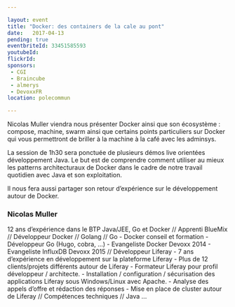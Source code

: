```yaml
---

layout: event
title: "Docker: des containers de la cale au pont"
date:   2017-04-13
pending: true
eventbriteId: 33451585593
youtubeId:
flickrId: 
sponsors:
 - CGI
 - Braincube
 - almerys
 - DevoxxFR
location: polecommun

---
```


Nicolas Muller viendra nous présenter Docker ainsi que son écosystème : compose, machine, swarm ainsi que certains points particuliers sur Docker qui vous permettront de briller à la machine à la café avec les adminsys. 

La session de 1h30 sera ponctuée de plusieurs démos live orientées développement Java. Le but est de comprendre comment utiliser au mieux les patterns architecturaux de Docker dans le cadre de notre travail quotidien avec Java et son exploitation.

Il nous fera aussi partager son retour d’expérience sur le développement autour de Docker. 

### Nicolas Muller

12 ans d’expérience dans le BTP Java/JEE, Go et Docker // Apprenti BlueMix // Développeur Docker // Golang // Go - Docker conseil et formation - Développeur Go (Hugo, cobra, ...) - Evangeliste Docker Devoxx 2014 - Evangeliste InfluxDB Devoxx 2015 // Développeur Liferay - 7 ans d’expérience en développement sur la plateforme Liferay - Plus de 12 clients/projets différents autour de Liferay - Formateur Liferay pour profil développeur / architecte. - Installation / configuration / sécurisation des applications Liferay sous Windows/Linux avec Apache. - Analyse des appels d’offre et rédaction des réponses - Mise en place de cluster autour de Liferay // Compétences techniques // Java ...



